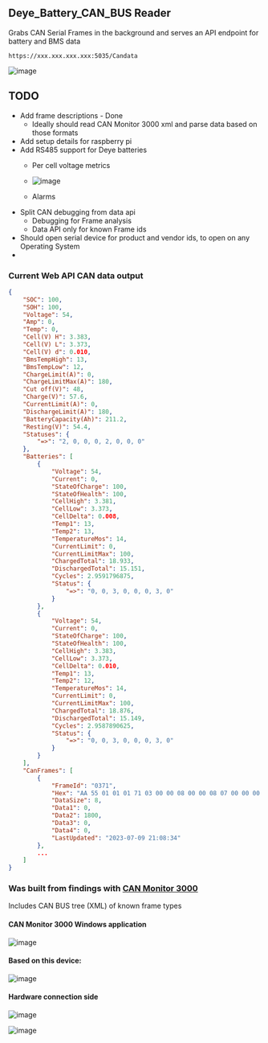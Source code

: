 ## Deye_Battery_CAN_BUS Reader

Grabs CAN Serial Frames in the background and serves an API endpoint for battery and BMS data 

    https://xxx.xxx.xxx.xxx:5035/Candata

![image](.\grafana.png)
## TODO 
 - Add frame descriptions - Done
   - Ideally should read CAN Monitor 3000 xml and parse data based on those formats  
 - Add setup details for raspberry pi
 - Add RS485 support for Deye batteries
   - Per cell voltage metrics
   - ![image](https://github.com/Psynosaur/Deye_Battery_CAN_BUS/assets/26934113/db687aa1-d8e1-4c50-9894-56bb3609e6ce)

   - Alarms
 - Split CAN debugging from data api
   - Debugging for Frame analysis
   - Data API only for known Frame ids
 - Should open serial device for product and vendor ids, to open on any Operating System
 - 


### Current Web API CAN data output
```JSON
{
    "SOC": 100,
    "SOH": 100,
    "Voltage": 54,
    "Amp": 0,
    "Temp": 0,
    "Cell(V) H": 3.383,
    "Cell(V) L": 3.373,
    "Cell(V) d": 0.010,
    "BmsTempHigh": 13,
    "BmsTempLow": 12,
    "ChargeLimit(A)": 0,
    "ChargeLimitMax(A)": 180,
    "Cut off(V)": 48,
    "Charge(V)": 57.6,
    "CurrentLimit(A)": 0,
    "DischargeLimit(A)": 180,
    "BatteryCapacity(Ah)": 211.2,
    "Resting(V)": 54.4,
    "Statuses": {
        "=>": "2, 0, 0, 0, 2, 0, 0, 0"
    },
    "Batteries": [
        {
            "Voltage": 54,
            "Current": 0,
            "StateOfCharge": 100,
            "StateOfHealth": 100,
            "CellHigh": 3.381,
            "CellLow": 3.373,
            "CellDelta": 0.008,
            "Temp1": 13,
            "Temp2": 13,
            "TemperatureMos": 14,
            "CurrentLimit": 0,
            "CurrentLimitMax": 100,
            "ChargedTotal": 18.933,
            "DischargedTotal": 15.151,
            "Cycles": 2.9591796875,
            "Status": {
                "=>": "0, 0, 3, 0, 0, 0, 3, 0"
            }
        },
        {
            "Voltage": 54,
            "Current": 0,
            "StateOfCharge": 100,
            "StateOfHealth": 100,
            "CellHigh": 3.383,
            "CellLow": 3.373,
            "CellDelta": 0.010,
            "Temp1": 13,
            "Temp2": 12,
            "TemperatureMos": 14,
            "CurrentLimit": 0,
            "CurrentLimitMax": 100,
            "ChargedTotal": 18.876,
            "DischargedTotal": 15.149,
            "Cycles": 2.9587890625,
            "Status": {
                "=>": "0, 0, 3, 0, 0, 0, 3, 0"
            }
        }
    ],
    "CanFrames": [
        {
            "FrameId": "0371",
            "Hex": "AA 55 01 01 01 71 03 00 00 08 00 00 08 07 00 00 00 00 00 8E",
            "DataSize": 8,
            "Data1": 0,
            "Data2": 1800,
            "Data3": 0,
            "Data4": 0,
            "LastUpdated": "2023-07-09 21:08:34"
        },
        ...
    ]
}
```

### Was built from findings with [CAN Monitor 3000](https://github.com/tixiv/CAN-Monitor-qt)

Includes CAN BUS tree (XML) of known frame types

#### CAN Monitor 3000 Windows application

![image](https://github.com/Psynosaur/Deye_Battery_CAN_BUS/assets/26934113/fcef5139-bc05-49d1-b6c4-5e910b7498f6)

#### Based on this device:

![image](https://github.com/Psynosaur/Deye_Battery_CAN_BUS/assets/26934113/04c1c34b-6d6d-4141-acb8-f41646d75c32)

#### Hardware connection side 
![image](https://github.com/Psynosaur/Deye_Battery_CAN_BUS/assets/26934113/905d121c-b3f2-4eac-9578-d9c0cf407022)


![image](https://github.com/Psynosaur/Deye_Battery_CAN_BUS/assets/26934113/86d262d1-b2b0-4e49-8af9-236f0f778b98)





	

